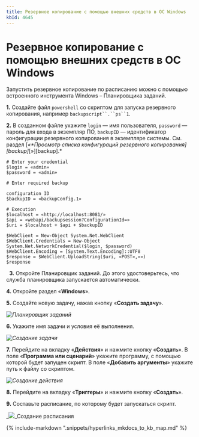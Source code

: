 ```yaml
---
title: Резервное копирование с помощью внешних средств в ОС Windows
kbId: 4645
---
```


# Резервное копирование с помощью внешних средств в ОС Windows

Запустить резервное копирование по расписанию можно с помощью встроенного инструмента Windows – Планировщика заданий.

**1.** Создайте файл `powershell` со скриптом для запуска резервного копирования, например `backupscript``.``ps``1`.

**2.** В созданном файле укажите `login` — имя пользователя, `password` — пароль для входа в экземпляр ПО, `backupID` — идентификатор конфигурации резервного копирования в экземпляре системы. См. раздел [*«**Просмотр списка конфигураций резервного копирования*][backup]*[»][backup].*

```
# Enter your credential
$login = «admin»
$password = «admin»

# Enter required backup
configuration ID
$backupID = «backupConfig.1»

# Execution
$localhost = «http://localhost:8081/»
$api = «webapi/backupsession?ConfigurationId=»
$uri = $localhost + $api + $backupID

$WebClient = New-Object System.Net.WebClient
$WebClient.Credentials = New-Object System.Net.NetworkCredential($login, $password)
$WebClient.Encoding = [System.Text.Encoding]::UTF8
$response = $WebClient.UploadString($uri, «POST»,»»)
$response
```

 
**3.** Откройте Планировщик заданий. До этого удостоверьтесь, что служба планировщика запускается автоматически.

**4.** Откройте раздел «**Windows**».

**5.** Создайте новую задачу, нажав кнопку «**Создать задачу**».

_![Планировщик заданий](https://kb.comindware.ru/assets/img_63bbd8e851cae.png)_

**6.** Укажите имя задачи и условия её выполнения.

_![Создание задачи](https://kb.comindware.ru/assets/img_63bbd93ec6e19.jpeg)_

**7.** Перейдите на вкладку «**Действия**» и нажмите кнопку «**Создать**». В поле «**Программа или сценарий**» укажите программу, с помощью которой будет запущен скрипт. В поле «**Добавить аргументы**» укажите путь к файлу со скриптом.

_![Создание действия](https://kb.comindware.ru/assets/img_63bbd9aa494e5.png)_

**8.** Перейдите на вкладку «**Триггеры**» и нажмите кнопку «**Создать**».

**9.** Составьте расписание, по которому будет запускаться скрипт.

_![](https://kb.comindware.ru/assets/img_63bbda3654a2d.png)_Создание расписания

{% include-markdown ".snippets/hyperlinks_mkdocs_to_kb_map.md" %}
